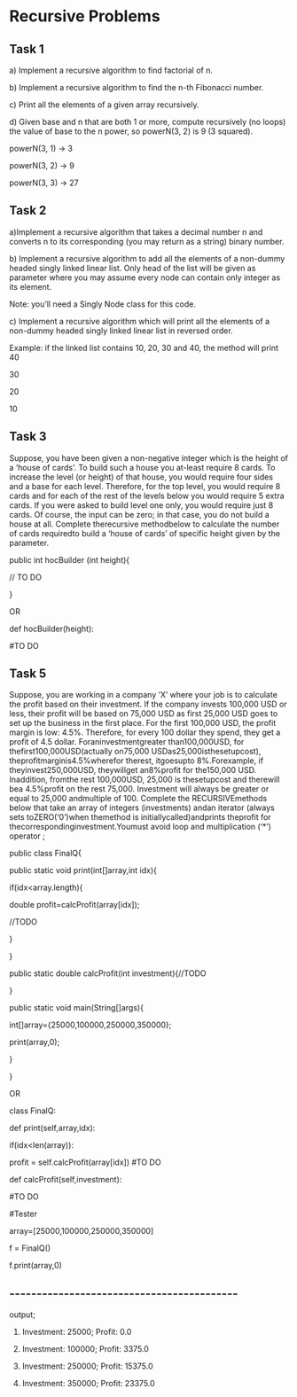 # Recursive Problems

## Task 1
 a) Implement a recursive algorithm to find factorial of n.
 
 b) Implement a recursive algorithm to find the n-th Fibonacci number.
 
 c) Print all the elements of a given array recursively.
 
 d) Given base and n that are both 1 or more, compute recursively (no loops) the
 value of base  to the n power, so powerN(3, 2) is 9 (3 squared).
 
 powerN(3, 1) → 3
 
 powerN(3, 2) → 9
 
 powerN(3, 3) → 27

 ## Task 2
 a)Implement a recursive algorithm that takes a decimal number n and converts n to
 its corresponding (you may return as a string) binary number.
 
 b) Implement a recursive algorithm to add all the elements of a non-dummy headed singly linked linear list. Only head of the list will be given as parameter where you
 may assume every node can contain only integer as its element.
 
 Note: you’ll need a Singly Node class for this code.

 c) Implement a recursive algorithm which will print all the elements of a non-dummy headed
 singly linked linear list in reversed order.
 
 Example: if the linked list contains 10, 20, 30 and 40, the method will print
 40
 
 30
 
 20
 
 10
 ## Task 3 
 Suppose, you have been given a non-negative integer which is the height of a ‘house
 of  cards’. To build such a house you at-least require 8 cards. To increase the
 level (or height)  of that house, you would require four sides and a base for each
 level. Therefore, for the top  level, you would require 8 cards and for each of the
 rest of the levels below you would  require 5 extra cards. If you were asked to
 build level one only, you would require just 8 cards. Of course, the input can be
 zero; in that case, you do not build a house at all.  Complete therecursive
 methodbelow to calculate the number of cards requiredto build  a ‘house of
 cards’ of specific height given by the parameter.

  public int hocBuilder (int height){
  
 // TO DO
 
 }
 
 OR
 
 def hocBuilder(height):
 
 #TO DO
## Task 5
Suppose, you are working in a company ‘X’ where your
 job is to calculate the profit based  on their investment.
 If the company invests 100,000 USD or less, their profit will be based on 75,000
 USD as first 25,000 USD goes to set up the business in the first place. For the
 first 100,000 USD, the profit margin is low: 4.5%. Therefore, for every 100 dollar
they spend, they get a profit  of 4.5 dollar.
 Foraninvestmentgreater than100,000USD, for thefirst100,000USD(actually
 on75,000 USDas25,000isthesetupcost), theprofitmarginis4.5%wherefor
 therest, itgoesupto 8%.Forexample, if theyinvest250,000USD, theywillget
 an8%profit for the150,000 USD. Inaddition, fromthe rest 100,000USD,
 25,000 is thesetupcost and therewill bea 4.5%profit on the rest 75,000.
 Investment will always be greater or equal to 25,000 andmultiple of 100.
 Complete the RECURSIVEmethods below that take an array of integers
 (investments) andan iterator (always sets toZERO(‘0’)when themethod is
 initiallycalled)andprints theprofit for thecorrespondinginvestment.Youmust
 avoid loop and multiplication (‘*’)  operator ;

  public class FinalQ{
  
 public static void print(int[]array,int idx){
 
 if(idx<array.length){
 
 double profit=calcProfit(array[idx]);
 
 //TODO
 
 }
 
 }
 
 public static double calcProfit(int investment){//TODO
 
 }

  public static void main(String[]args){

 int[]array={25000,100000,250000,350000};
 
 print(array,0);
 
 }
 
 }

 OR
 
 class FinalQ:
 
 def print(self,array,idx):
 
 if(idx<len(array)):
 
 profit = self.calcProfit(array[idx]) #TO DO
 
 def calcProfit(self,investment):
 
 #TO DO
 
 #Tester
 
 array=[25000,100000,250000,350000]
 
 f = FinalQ()
 
 f.print(array,0)

## ------------------------------------------

output;

 1. Investment: 25000; Profit: 0.0
  
 2. Investment: 100000; Profit: 3375.0
  
 3. Investment: 250000; Profit: 15375.0
  
 4. Investment: 350000; Profit: 23375.0
